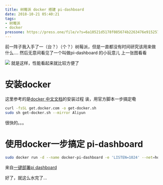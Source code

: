 ```yaml
---
title: 树莓派 docker 搭建 pi-dashboard
date: 2018-10-21 05:40:21
tags:
- 树莓派
- docker
pressone: https://press.one/file/v?s=6a10521d5178f085674b2263476e9152576e05760974be0c7803f2c3a1d0150d1516a3dcb3cafdedc05936d3a2b982213c2a0c9f282853d16e4f2fa6cfc95eb801&h=cc79baea14ae9311d7f84eff94c219b40bd7dbb17ea4aab1691ea800399322fc&a=79a3a060a7faa9dfc9b8b4e0a59bf3ebac305f78&v=3&f=P1
---
```


前一阵子我入手了一（台？）（个？）树莓派，但是一直都没有时间研究该用来做什么.... 然后无意间看见了一个叫做pi-dashboard 的小玩意儿 上一张图看看
<!--more-->
![](https://cdn.6-d.cc/img/upload/1812/a6430c02dba0e979.png)
就是这样，性能看起来就比较方便了

# 安装docker
这里参考的是[docker 中文文档](https://yeasy.gitbooks.io/docker_practice/install/raspberry-pi.html)的安装过程
诶，用官方脚本一步搞定嘞
```bash
curl -fsSL get.docker.com -o get-docker.sh
sudo sh get-docker.sh --mirror Aliyun
```

很快的。。。

# 使用docker一步搞定 pi-dashboard

```bash
sudo docker run -d --name docker-pi-dashboard -e 'LISTEN=1024' --net=host ecat/docker-pi-dashboard
```
来自[一键部署pi dashboard](https://zhuanlan.zhihu.com/p/34923907)

好了，就这么水完了...